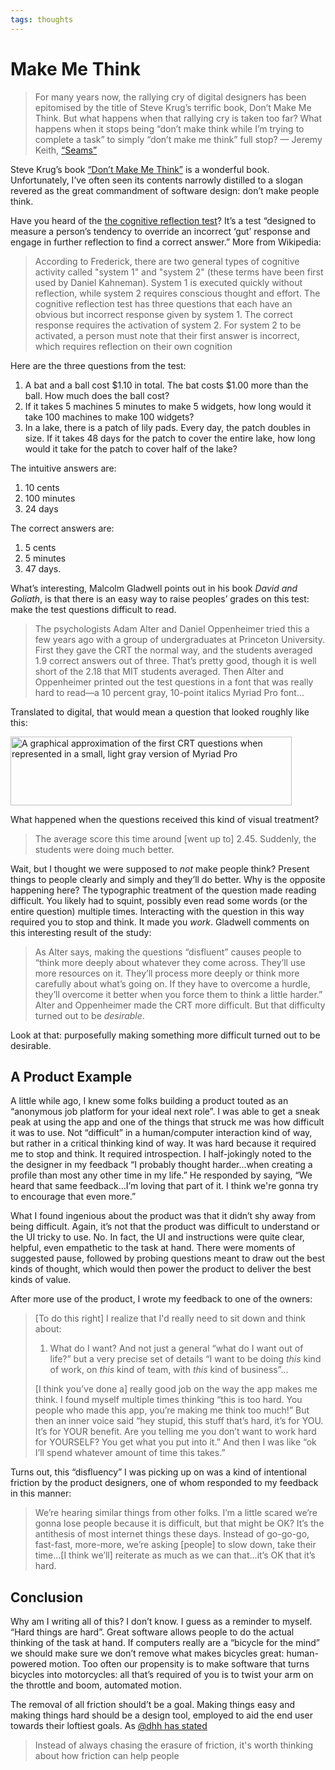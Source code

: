 ```yaml
---
tags: thoughts
---
```


# Make Me Think

> For many years now, the rallying cry of digital designers has been epitomised by the title of Steve Krug’s terrific book, Don’t Make Me Think. But what happens when that rallying cry is taken too far? What happens when it stops being “don’t make think while I’m trying to complete a task” to simply “don’t make me think” full stop? — Jeremy Keith, [“Seams”](https://adactio.com/journal/6786) 

Steve Krug’s book [“Don’t Make Me Think”](https://en.wikipedia.org/wiki/Don%27t_Make_Me_Think) is a wonderful book. Unfortunately, I’ve often seen its contents narrowly distilled to a slogan revered as the great commandment of software design: don’t make people think. 

Have you heard of the [the cognitive reflection test](https://en.wikipedia.org/wiki/Cognitive_reflection_test)? It’s a test “designed to measure a person’s tendency to override an incorrect ‘gut’ response and engage in further reflection to find a correct answer.” More from Wikipedia:

> According to Frederick, there are two general types of cognitive activity called "system 1" and "system 2" (these terms have been first used by Daniel Kahneman). System 1 is executed quickly without reflection, while system 2 requires conscious thought and effort. The cognitive reflection test has three questions that each have an obvious but incorrect response given by system 1. The correct response requires the activation of system 2. For system 2 to be activated, a person must note that their first answer is incorrect, which requires reflection on their own cognition

Here are the three questions from the test:

1. A bat and a ball cost $1.10 in total. The bat costs $1.00 more than the ball. How much does the ball cost?
2. If it takes 5 machines 5 minutes to make 5 widgets, how long would it take 100 machines to make 100 widgets?
3. In a lake, there is a patch of lily pads. Every day, the patch doubles in size. If it takes 48 days for the patch to cover the entire lake, how long would it take for the patch to cover half of the lake?

The intuitive answers are: 

1. 10 cents
2. 100 minutes
3. 24 days

The correct answers are: 

1. 5 cents
2. 5 minutes
3. 47 days.

What’s interesting, Malcolm Gladwell points out in his book _David and Goliath_, is that there is an easy way to raise peoples’ grades on this test: make the test questions difficult to read.

> The psychologists Adam Alter and Daniel Oppenheimer tried this a few years ago with a group of undergraduates at Princeton University. First they gave the CRT the normal way, and the students averaged 1.9 correct answers out of three. That’s pretty good, though it is well short of the 2.18 that MIT students averaged. Then Alter and Oppenheimer printed out the test questions in a font that was really hard to read—a 10 percent gray, 10-point italics Myriad Pro font...

Translated to digital, that would mean a question that looked roughly like this:

<img src="https://cdn.jim-nielsen.com/blog/2019/make-me-think-test-questions.png" alt="A graphical approximation of the first CRT questions when represented in a small, light gray version of Myriad Pro" width="450" height="110" />

What happened when the questions received this kind of visual treatment?

> The average score this time around [went up to] 2.45. Suddenly, the students were doing much better.

Wait, but I thought we were supposed to _not_ make people think? Present things to people clearly and simply and they’ll do better. Why is the opposite happening here? The typographic treatment of the question made reading difficult. You likely had to squint, possibly even read some words (or the entire question) multiple times. Interacting with the question in this way required you to stop and think. It made you _work_. Gladwell comments on this interesting result of the study:

> As Alter says, making the questions “disfluent” causes people to “think more deeply about whatever they come across. They’ll use more resources on it. They’ll process more deeply or think more carefully about what’s going on. If they have to overcome a hurdle, they’ll overcome it better when you force them to think a little harder.” Alter and Oppenheimer made the CRT more difficult. But that difficulty turned out to be _desirable_.

Look at that: purposefully making something more difficult turned out to be desirable.

## A Product Example

A little while ago, I knew some folks building a product touted as an “anonymous job platform for your ideal next role”. I was able to get a sneak peak at using the app and one of the things that struck me was how difficult it was to use. Not “difficult” in a human/computer interaction kind of way, but rather in a critical thinking kind of way. It was hard because it required me to stop and think. It required introspection. I half-jokingly noted to the the designer in my feedback “I probably thought harder...when creating a profile than most any other time in my life.” He responded by saying, “We heard that same feedback...I’m loving that part of it. I think we're gonna try to encourage that even more.”

What I found ingenious about the product was that it didn’t shy away from being difficult. Again, it’s not that the product was difficult to understand or the UI tricky to use. No. In fact, the UI and instructions were quite clear, helpful, even  empathetic to the task at hand. There were moments of suggested pause, followed by probing questions meant to draw out the best kinds of thought, which would then power the product to deliver the best kinds of value. 

After more use of the product, I wrote my feedback to one of the owners:

> [To do this right] I realize that I'd really need to sit down and think about:
>
> 1. What do I want? And not just a general “what do I want out of life?” but a very precise set of details “I want to be doing *this* kind of work, on *this* kind of team, with *this* kind of business”...
> 
> [I think you’ve done a] really good job on the way the app makes me think. I found myself multiple times thinking “this is too hard. You people who made this app, you’re making me think too much!” But then an inner voice said “hey stupid, this stuff that’s hard, it’s for YOU. It’s for YOUR benefit. Are you telling me you don’t want to work hard for YOURSELF? You get what you put into it.” And then I was like “ok I’ll spend whatever amount of time this takes.”

Turns out, this “disfluency” I was picking up on was a kind of intentional friction by the product designers, one of whom responded to my feedback in this manner: 

> We’re hearing similar things from other folks. I’m a little scared we’re gonna lose people because it is difficult, but that might be OK? It’s the antithesis of most internet things these days. Instead of go-go-go, fast-fast, more-more, we’re asking [people] to slow down, take their time...[I think we’ll] reiterate as much as we can that...it’s OK that it’s hard.

## Conclusion

Why am I writing all of this? I don’t know. I guess as a reminder to myself. “Hard things are hard”. Great software allows people to do the actual thinking of the task at hand. If computers really are a “bicycle for the mind” we should make sure we don’t remove what makes bicycles great: human-powered motion. Too often our propensity is to make software that turns bicycles into motorcycles: all that’s required of you is to twist your arm on the throttle and boom, automated motion.

The removal of all friction should’t be a goal. Making things easy and making things hard should be a design tool, employed to aid the end user towards their loftiest goals. As [@dhh has stated](https://twitter.com/dhh/status/1250090346010140675?s=20)

> Instead of always chasing the erasure of friction, it's worth thinking about how friction can help people
